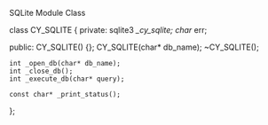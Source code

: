 SQLite Module Class

class CY_SQLITE {
private:
	sqlite3 *_cy_sqlite;
	char* err;

public:
	CY_SQLITE() {};
	CY_SQLITE(char* db_name);
	~CY_SQLITE();

	int _open_db(char* db_name);
	int _close_db();
	int _execute_db(char* query);

	const char* _print_status();
};

